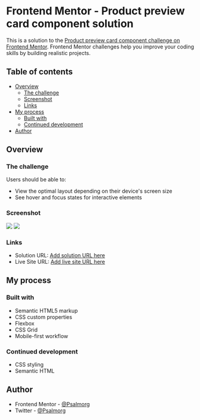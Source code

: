 # Frontend Mentor - Product preview card component solution

This is a solution to the [Product preview card component challenge on Frontend Mentor](https://www.frontendmentor.io/challenges/product-preview-card-component-GO7UmttRfa). Frontend Mentor challenges help you improve your coding skills by building realistic projects. 

## Table of contents

- [Overview](#overview)
  - [The challenge](#the-challenge)
  - [Screenshot](#screenshot)
  - [Links](#links)
- [My process](#my-process)
  - [Built with](#built-with)
  - [Continued development](#continued-development)
- [Author](#author)



## Overview

### The challenge

Users should be able to:

- View the optimal layout depending on their device's screen size
- See hover and focus states for interactive elements

### Screenshot

![](./https://github.com/Psalmorg/Project_5/blob/main/product-preview-card-component-main%20screenshot.png)
![](./https://github.com/Psalmorg/Project_5/blob/main/product-preview-card-component-main_d_creenshot.png)


### Links

- Solution URL: [Add solution URL here](https://your-solution-url.com)
- Live Site URL: [Add live site URL here](https://your-live-site-url.com)

## My process

### Built with

- Semantic HTML5 markup
- CSS custom properties
- Flexbox
- CSS Grid
- Mobile-first workflow

### Continued development

- CSS styling
- Semantic HTML

## Author

- Frontend Mentor - [@Psalmorg](https://www.frontendmentor.io/profile/Psalmorg)
- Twitter - [@Psalmorg](https://www.twitter.com/Psalmorg)

